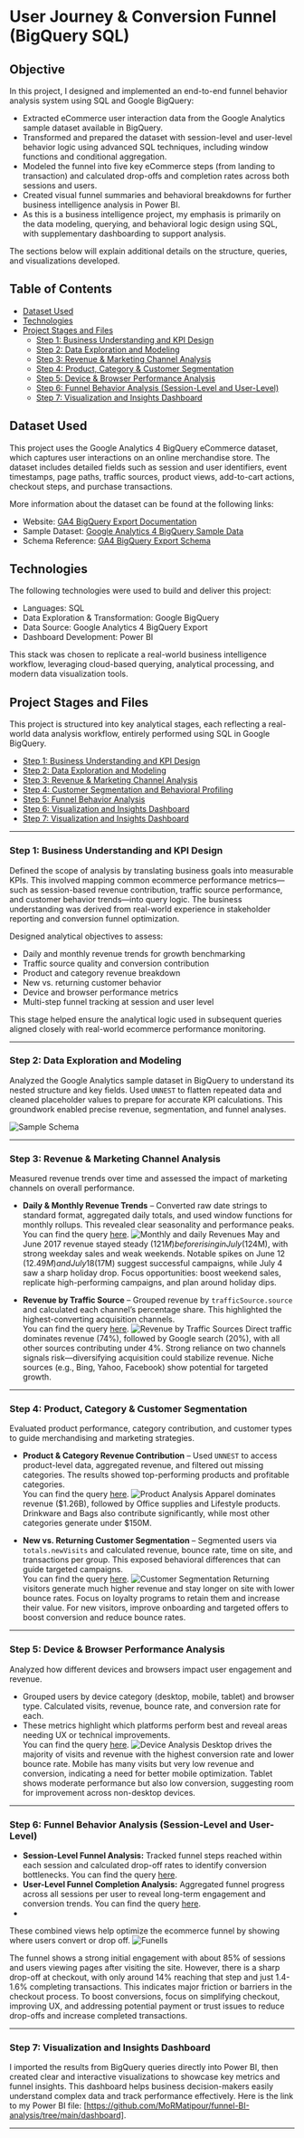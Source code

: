 # User Journey & Conversion Funnel (BigQuery SQL)

## Objective
In this project, I designed and implemented an end-to-end funnel behavior analysis system using SQL and Google BigQuery:
- Extracted eCommerce user interaction data from the Google Analytics sample dataset available in BigQuery.
- Transformed and prepared the dataset with session-level and user-level behavior logic using advanced SQL techniques, including window functions and conditional aggregation.
- Modeled the funnel into five key eCommerce steps (from landing to transaction) and calculated drop-offs and completion rates across both sessions and users.
- Created visual funnel summaries and behavioral breakdowns for further business intelligence analysis in Power BI.
- As this is a business intelligence project, my emphasis is primarily on the data modeling, querying, and behavioral logic design using SQL, with supplementary dashboarding to support analysis.

The sections below will explain additional details on the structure, queries, and visualizations developed.

## Table of Contents

- [Dataset Used](#dataset-used)
- [Technologies](#technologies)
- [Project Stages and Files](#project-stages-and-files)
  - [Step 1: Business Understanding and KPI Design](#step-1-business-understanding-and-kpi-design)
  - [Step 2: Data Exploration and Modeling](#step-2-data-exploration-and-modeling)
  - [Step 3: Revenue & Marketing Channel Analysis](#step-3-revenue--marketing-channel-analysis)
  - [Step 4: Product, Category & Customer Segmentation](#step-4-product-category--customer-segmentation)
  - [Step 5: Device & Browser Performance Analysis](#step-5-device--browser-performance-analysis)
  - [Step 6: Funnel Behavior Analysis (Session-Level and User-Level)](#step-6-funnel-behavior-analysis-session-level-and-user-level)
  - [Step 7: Visualization and Insights Dashboard](#step-7-visualization-and-insights-dashboard)

## Dataset Used
This project uses the Google Analytics 4 BigQuery eCommerce dataset, which captures user interactions on an online merchandise store. The dataset includes detailed fields such as session and user identifiers, event timestamps, page paths, traffic sources, product views, add-to-cart actions, checkout steps, and purchase transactions.

More information about the dataset can be found at the following links:  
- Website: [GA4 BigQuery Export Documentation](https://support.google.com/analytics/answer/7029846)  
- Sample Dataset: [Google Analytics 4 BigQuery Sample Data](https://console.cloud.google.com/marketplace/product/google/analytics-analytics-data)  
- Schema Reference: [GA4 BigQuery Export Schema](https://support.google.com/analytics/answer/3437719)

## Technologies
The following technologies were used to build and deliver this project:
- Languages: SQL  
- Data Exploration & Transformation: Google BigQuery  
- Data Source: Google Analytics 4 BigQuery Export  
- Dashboard Development: Power BI  

This stack was chosen to replicate a real-world business intelligence workflow, leveraging cloud-based querying, analytical processing, and modern data visualization tools.

## Project Stages and Files
This project is structured into key analytical stages, each reflecting a real-world data analysis workflow, entirely performed using SQL in Google BigQuery.  
- [Step 1: Business Understanding and KPI Design](#step-1-business-understanding-and-kpi-design)  
- [Step 2: Data Exploration and Modeling](#step-2-data-exploration-and-modeling)  
- [Step 3: Revenue & Marketing Channel Analysis](#step-3-revenue--marketing-channel-analysis)  
- [Step 4: Customer Segmentation and Behavioral Profiling](#step-4-product-category--customer-segmentation)  
- [Step 5: Funnel Behavior Analysis](#step-5-device--browser-performance-analysis)  
- [Step 6: Visualization and Insights Dashboard](#step-6-funnel-behavior-analysis-session-level-and-user-level)  
- [Step 7: Visualization and Insights Dashboard](#step-7-visualization-and-insights-dashboard)  

---

### Step 1: Business Understanding and KPI Design
Defined the scope of analysis by translating business goals into measurable KPIs. This involved mapping common ecommerce performance metrics—such as session-based revenue contribution, traffic source performance, and customer behavior trends—into query logic. The business understanding was derived from real-world experience in stakeholder reporting and conversion funnel optimization.  

Designed analytical objectives to assess:  
- Daily and monthly revenue trends for growth benchmarking  
- Traffic source quality and conversion contribution  
- Product and category revenue breakdown  
- New vs. returning customer behavior  
- Device and browser performance metrics  
- Multi-step funnel tracking at session and user level  

This stage helped ensure the analytical logic used in subsequent queries aligned closely with real-world ecommerce performance monitoring.

---

### Step 2: Data Exploration and Modeling  
Analyzed the Google Analytics sample dataset in BigQuery to understand its nested structure and key fields. Used `UNNEST` to flatten repeated data and cleaned placeholder values to prepare for accurate KPI calculations. This groundwork enabled precise revenue, segmentation, and funnel analyses.  

![Sample Schema](https://github.com/MoRMatipour/funnel-BI-analysis/raw/main/screenshots/sample%20schema.png)

---

### Step 3: Revenue & Marketing Channel Analysis  
Measured revenue trends over time and assessed the impact of marketing channels on overall performance.

- **Daily & Monthly Revenue Trends** – Converted raw date strings to standard format, aggregated daily totals, and used window functions for monthly rollups. This revealed clear seasonality and performance peaks.  
You can find the query [here](https://github.com/MoRMatipour/funnel-BI-analysis/blob/main/sql/01_%20Daily%20and%20Monthly%20Revenue%20Trends.sql).
![Monthly and daily Revenues](https://github.com/MoRMatipour/funnel-BI-analysis/blob/main/screenshots/Monthly%20and%20daily%20Revenues.png?raw=true)
May and June 2017 revenue stayed steady ($121M) before rising in July ($124M), with strong weekday sales and weak weekends.
Notable spikes on June 12 ($12.49M) and July 18 ($17M) suggest successful campaigns, while July 4 saw a sharp holiday drop.
Focus opportunities: boost weekend sales, replicate high-performing campaigns, and plan around holiday dips.

- **Revenue by Traffic Source** – Grouped revenue by `trafficSource.source` and calculated each channel’s percentage share. This highlighted the highest-converting acquisition channels.  
You can find the query [here](https://github.com/MoRMatipour/funnel-BI-analysis/blob/main/sql/02_%20Revenue%20by%20Traffic%20Source.sql).
![Revenue by Traffic Sources](https://github.com/MoRMatipour/funnel-BI-analysis/blob/main/screenshots/Revenue%20by%20Traffic%20Source.png?raw=true)
Direct traffic dominates revenue (74%), followed by Google search (20%), with all other sources contributing under 4%.
Strong reliance on two channels signals risk—diversifying acquisition could stabilize revenue.
Niche sources (e.g., Bing, Yahoo, Facebook) show potential for targeted growth.

---

### Step 4: Product, Category & Customer Segmentation  
Evaluated product performance, category contribution, and customer types to guide merchandising and marketing strategies.

- **Product & Category Revenue Contribution** – Used `UNNEST` to access product-level data, aggregated revenue, and filtered out missing categories. The results showed top-performing products and profitable categories.  
You can find the query [here](https://github.com/MoRMatipour/funnel-BI-analysis/blob/main/sql/03_%20Product%20%26%20Category%20Revenue%20Contribution.sql).
![Product Analysis](https://github.com/MoRMatipour/funnel-BI-analysis/blob/main/screenshots/Product%20Analysis.png?raw=true)
Apparel dominates revenue ($1.26B), followed by Office supplies and Lifestyle products. Drinkware and Bags also contribute significantly, while most other categories generate under $150M.

- **New vs. Returning Customer Segmentation** – Segmented users via `totals.newVisits` and calculated revenue, bounce rate, time on site, and transactions per group. This exposed behavioral differences that can guide targeted campaigns.  
You can find the query [here](https://github.com/MoRMatipour/funnel-BI-analysis/blob/main/sql/04_%20New%20vs.%20Returning%20Customer%20Segmentation.sql).
![Customer Segmentation](https://github.com/MoRMatipour/funnel-BI-analysis/blob/main/screenshots/Visitor%20Type%20Analysis.png?raw=true)
Returning visitors generate much higher revenue and stay longer on site with lower bounce rates. Focus on loyalty programs to retain them and increase their value. For new visitors, improve onboarding and targeted offers to boost conversion and reduce bounce rates.

---

### Step 5: Device & Browser Performance Analysis  
Analyzed how different devices and browsers impact user engagement and revenue.

- Grouped users by device category (desktop, mobile, tablet) and browser type. Calculated visits, revenue, bounce rate, and conversion rate for each.  
- These metrics highlight which platforms perform best and reveal areas needing UX or technical improvements.  
You can find the query [here](https://github.com/MoRMatipour/funnel-BI-analysis/blob/main/sql/05_%20Device%20%26%20Browser%20Performance.sql).
![Device Analysis](https://github.com/MoRMatipour/funnel-BI-analysis/blob/main/screenshots/Device%20Analysis.png?raw=true)
Desktop drives the majority of visits and revenue with the highest conversion rate and lower bounce rate. Mobile has many visits but very low revenue and conversion, indicating a need for better mobile optimization. Tablet shows moderate performance but also low conversion, suggesting room for improvement across non-desktop devices.
---

### Step 6: Funnel Behavior Analysis (Session-Level and User-Level)  
- **Session-Level Funnel Analysis:** Tracked funnel steps reached within each session and calculated drop-off rates to identify conversion bottlenecks. You can find the query [here](https://github.com/MoRMatipour/funnel-BI-analysis/blob/main/sql/06_%20Session%20level%20Funnell%20Analysis.sql).  
- **User-Level Funnel Completion Analysis:** Aggregated funnel progress across all sessions per user to reveal long-term engagement and conversion trends. You can find the query [here](https://github.com/MoRMatipour/funnel-BI-analysis/blob/main/sql/07_%20User%20Level%20Funell%20Analysis%20.sql).
- 

These combined views help optimize the ecommerce funnel by showing where users convert or drop off.
![Funells](https://github.com/MoRMatipour/funnel-BI-analysis/blob/main/screenshots/Funell%20Analysis.png?raw=true)

The funnel shows a strong initial engagement with about 85% of sessions and users viewing pages after visiting the site. However, there is a sharp drop-off at checkout, with only around 14% reaching that step and just 1.4-1.6% completing transactions. This indicates major friction or barriers in the checkout process. To boost conversions, focus on simplifying checkout, improving UX, and addressing potential payment or trust issues to reduce drop-offs and increase completed transactions.

---

### Step 7: Visualization and Insights Dashboard  
I imported the results from BigQuery queries directly into Power BI, then created clear and interactive visualizations to showcase key metrics and funnel insights. This dashboard helps business decision-makers easily understand complex data and track performance effectively.
Here is the link to my Power BI file: [https://github.com/MoRMatipour/funnel-BI-analysis/tree/main/dashboard].

---

